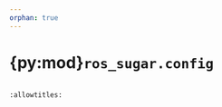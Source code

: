 ```yaml
---
orphan: true
---
```


# {py:mod}`ros_sugar.config`

```{py:module} ros_sugar.config
```

```{autodoc2-docstring} ros_sugar.config
:allowtitles:
```
